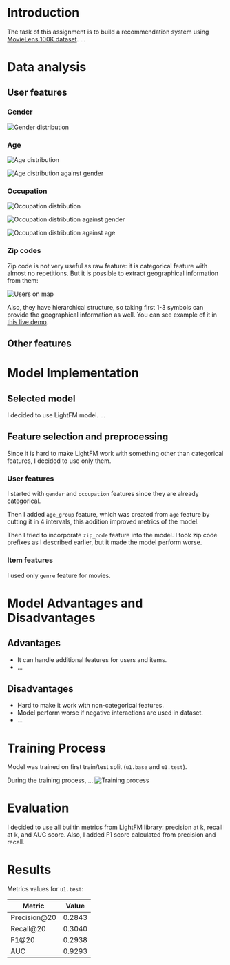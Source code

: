 # Introduction

The task of this assignment is to build a recommendation system using [MovieLens 100K dataset](https://grouplens.org/datasets/movielens/100k/). ...

# Data analysis

## User features

### Gender

![Gender distribution](figures/users_gender.png)

### Age

![Age distribution](figures/users_age.png)

![Age distribution against gender](figures/users_age_against_gender.png)

### Occupation

![Occupation distribution](figures/users_occupation.png)

![Occupation distribution against gender](figures/users_occupation_against_gender.png)

![Occupation distribution against age](figures/users_occupation_against_age.png)

### Zip codes

Zip code is not very useful as raw feature: it is categorical feature with almost no repetitions.
But it is
possible to extract geographical information from them:

![Users on map](figures/users_on_map.png)

Also, they have hierarchical structure, so taking first 1-3 symbols can provide the geographical
information as well. You can see example of it in [this live demo](https://benfry.com/zipdecode/).

## Other features

# Model Implementation

## Selected model

I decided to use LightFM model. ...

## Feature selection and preprocessing

Since it is hard to make LightFM work with something other than categorical features, I decided to
use only them.

### User features

I started with `gender` and `occupation` features since they are already categorical.

Then I added `age_group` feature, which was created from `age` feature by cutting it in 4
intervals, this addition improved metrics of the model.

Then I tried to incorporate `zip_code` feature into the model. I took zip code prefixes as I
described earlier, but it made the model perform worse.

### Item features

I used only `genre` feature for movies.

# Model Advantages and Disadvantages

## Advantages
- It can handle additional features for users and items.
- ...

## Disadvantages
- Hard to make it work with non-categorical features.
- Model perform worse if negative interactions are used in dataset.
- ...

# Training Process

Model was trained on first train/test split (`u1.base` and `u1.test`).

During the training process, ...
![Training process](figures/metrics.png)

# Evaluation

I decided to use all builtin metrics from LightFM library: precision at k, recall at k, and AUC
score.
Also, I added F1 score calculated from precision and recall.

# Results

Metrics values for `u1.test`:

| Metric       | Value  |
|--------------|--------|
| Precision@20 | 0.2843 |
| Recall@20    | 0.3040 |
| F1@20        | 0.2938 |
| AUC          | 0.9293 |

